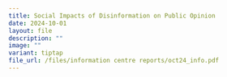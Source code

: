 ```yaml
---
title: Social Impacts of Disinformation on Public Opinion
date: 2024-10-01
layout: file
description: ""
image: ""
variant: tiptap
file_url: /files/information centre reports/oct24_info.pdf
---
```

